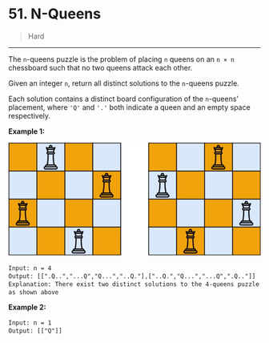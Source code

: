 # 51. N-Queens

> Hard

------

The `n`-queens puzzle is the problem of placing `n` queens on an `n × n` chessboard such that no two queens attack each other.

Given an integer `n`, return all distinct solutions to the `n`-queens puzzle.

Each solution contains a distinct board configuration of the `n`-queens' placement, where `'Q'` and `'.'` both indicate a queen and an empty space respectively.

**Example 1:**

![4-queens](images/4-queens.jpg)

```
Input: n = 4
Output: [[".Q..","...Q","Q...","..Q."],["..Q.","Q...","...Q",".Q.."]]
Explanation: There exist two distinct solutions to the 4-queens puzzle as shown above
```

**Example 2:**

```
Input: n = 1
Output: [["Q"]]
```